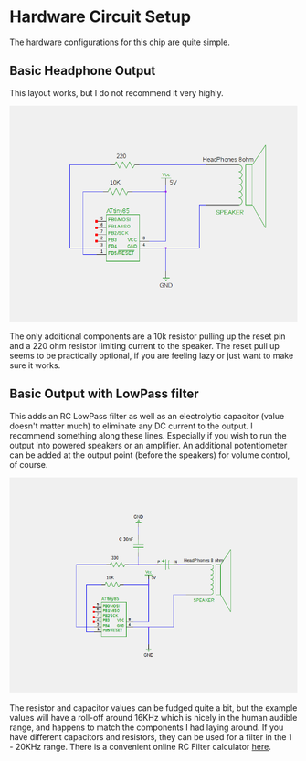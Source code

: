 Hardware Circuit Setup
===

The hardware configurations for this chip are quite simple.

Basic Headphone Output
---

This layout works, but I do not recommend it very highly.

![Basic layout](images/super_basic.png)

The only additional components are a 10k resistor pulling up the reset pin and a 220 ohm resistor limiting current to the speaker. The reset pull up seems to be practically optional, if you are feeling lazy or just want to make sure it works.

Basic Output with LowPass filter
---

This adds an RC LowPass filter as well as an electrolytic capacitor (value doesn't matter much) to eliminate any DC current to the output. I recommend something along these lines. Especially if you wish to run the output into powered speakers or an amplifier. An additional potentiometer can be added at the output point (before the speakers) for volume control, of course.

![Basic layout](images/low_pass.png)

The resistor and capacitor values can be fudged quite a bit, but the example values will have a roll-off around 16KHz which is nicely in the human audible range, and happens to match the components I had laying around. If you have different capacitors and resistors, they can be used for a filter in the 1 - 20KHz range. There is a convenient online RC Filter calculator [here](http://www.ekswai.com/en_lowpass.htm).



